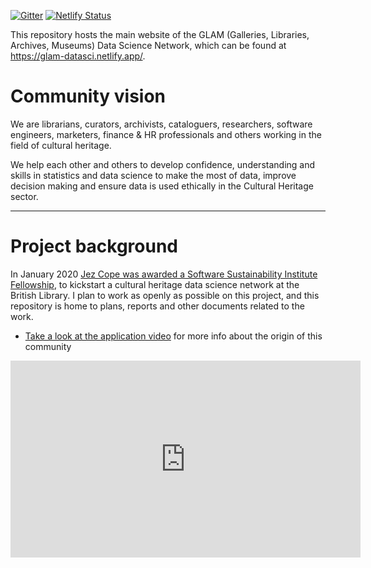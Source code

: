 [![Gitter](https://badges.gitter.im/glam-datasci/community.svg)](https://gitter.im/glam-datasci/community?utm_source=badge&utm_medium=badge&utm_campaign=pr-badge)
[![Netlify Status](https://api.netlify.com/api/v1/badges/f952f1b7-2cbf-4c2a-bd7d-e8915906d6a0/deploy-status)](https://app.netlify.com/sites/glam-datasci/deploys)

This repository hosts the main website of the GLAM (Galleries, Libraries, Archives, Museums) Data Science Network, which can be found at <https://glam-datasci.netlify.app/>.

# Community vision

We are librarians, curators, archivists, cataloguers, researchers, software engineers, marketers, finance & HR professionals and others working in the field of cultural heritage.

We help each other and others to develop confidence, understanding and skills in statistics and data science to make the most of data, improve decision making and ensure data is used ethically in the Cultural Heritage sector.

* * * * * * * * * * * * * * * * * * * * * * * * * * * * * * * * * * * * * * * *

# Project background

In January 2020 [Jez Cope was awarded a Software Sustainability Institute Fellowship][fellowship], to kickstart a cultural heritage data science network at the British Library. I plan to work as openly as possible on this project, and this repository is home to plans, reports and other documents related to the work.

- [Take a look at the application video][video] for more info about the origin of this community

[video]: https://scitech.video/videos/watch/6e80095f-42cc-4fa3-9596-4cfe355440cc "SSI Fellowship application 2020"

<iframe width="560" height="315" sandbox="allow-same-origin allow-scripts" src="https://scitech.video/videos/embed/6e80095f-42cc-4fa3-9596-4cfe355440cc" frameborder="0" allowfullscreen></iframe>

[fellowship]: https://erambler.co.uk/blog/ssi-fellowship/
